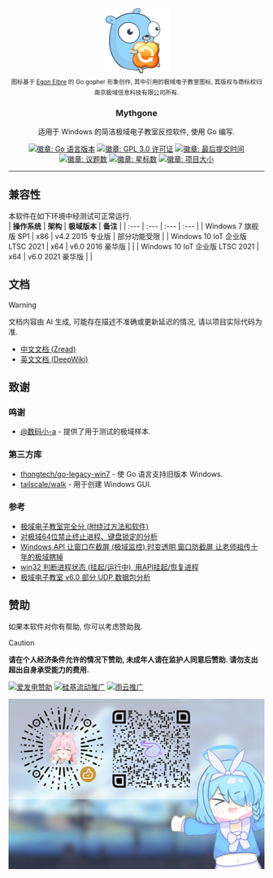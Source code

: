<div align="center">
  <a href="#"><img src="docs/mythgone256.png" alt="Mythgone 图标" width="128" height="128"></a>
  <br><sub>图标基于 <a href="https://egonelbre.com/">Egon Elbre</a> 的 Go gopher 形象创作, 其中引用的极域电子教室图标, 其版权与商标权归南京极域信息科技有限公司所有.</sub>
  <h3 align="center">Mythgone</h3>
  <p>适用于 Windows 的简洁极域电子教室反控软件, 使用 Go 编写.</p>
  <a href="#"><img alt="徽章: Go 语言版本" src="https://img.shields.io/github/go-mod/go-version/dotcubecn/mythgone?style=flat-square"></a>
  <a href="https://github.com/dotcubecn/mythgone?tab=GPL-3.0-1-ov-file"><img alt="徽章: GPL 3.0 许可证" src="https://img.shields.io/github/license/dotcubecn/mythgone?style=flat-square"></a>
  <a href="https://github.com/dotcubecn/mythgone/commits"><img alt="徽章: 最后提交时间" src="https://img.shields.io/github/last-commit/dotcubecn/mythgone?style=flat-square"></a>
  <a href="https://github.com/dotcubecn/mythgone/issues"><img alt="徽章: 议题数" src="https://img.shields.io/github/issues/dotcubecn/mythgone?style=flat-square"></a>
  <a href="https://github.com/dotcubecn/mythgone/stargazers"><img alt="徽章: 星标数" src="https://img.shields.io/github/stars/dotcubecn/mythgone?style=flat-square"></a>
  <a href="#"><img alt="徽章: 项目大小" src="https://img.shields.io/github/repo-size/dotcubecn/mythgone?style=flat-square&label=size"></a>
</div>

---

## 兼容性
本软件在如下环境中经测试可正常运行.  
| **操作系统** | **架构** | **极域版本** | **备注** |
| :--- | :--- | :--- | :--- |
| Windows 7 旗舰版 SP1 | x86 | v4.2 2015 专业版 | 部分功能受限 |
| Windows 10 IoT 企业版 LTSC 2021 | x64 | v6.0 2016 豪华版 |  |
| Windows 10 IoT 企业版 LTSC 2021 | x64 | v6.0 2021 豪华版 |  |

## 文档
> [!WARNING]  
> 文档内容由 AI 生成, 可能存在描述不准确或更新延迟的情况, 请以项目实际代码为准.
- [中文文档 (Zread)](https://zread.ai/dotcubecn/mythgone)
- [英文文档 (DeepWiki)](https://deepwiki.com/dotcubecn/mythgone)

## 致谢
### 鸣谢
- [@数码小-a](https://space.bilibili.com/3546704078964833 "数码小-a的哔哩哔哩主页") - 提供了用于测试的极域样本.

### 第三方库
- [thongtech/go-legacy-win7](https://github.com/thongtech/go-legacy-win7 "go-legacy-win7 的 GitHub 仓库") - 使 Go 语言支持旧版本 Windows.  
- [tailscale/walk](https://github.com/tailscale/walk "tailscale 在 GitHub 上的 walk 分支 ") - 用于创建 Windows GUI.  

### 参考
- [极域电子教室完全分 (附绕过方法和软件)](https://www.52pojie.cn/thread-542884-1-1.html "极域电子教室完全分析（附绕过方法和软件） - 吾爱破解 - 52pojie.cn")
- [对极域64位禁止终止进程、键盘锁定的分析](https://blog.csdn.net/weixin_42112038/article/details/126228989 "对极域64位禁止终止进程、键盘锁定的分析_请求的控件对此服务无效-CSDN博客")
- [Windows API 让窗口在截屏 (极域监控) 时变透明 窗口防截屏 让老师祖传十年的极域瞎掉](https://www.cnblogs.com/petyr/articles/19001342 "Windows API 让窗口在截屏（极域监控）时变透明 窗口防截屏 让老师祖传十年的极域瞎掉 - Petyrma - 博客园")
- [win32 判断进程状态 (挂起/运行中), 用API挂起/恢复进程](https://blog.csdn.net/weixin_42112038/article/details/126243863 "win32 判断进程状态（挂起/运行中）、用API挂起/恢复进程_判断一个进程是否处于挂起状态-CSDN博客")
- [极域电子教室 v6.0 部分 UDP 数据包分析](https://gist.github.com/dotcubecn/57bdd9578f105f20009cc6fd2b64f4da "极域 v6.0 部分 UDP 数据包分析")

## 赞助
如果本软件对你有帮助, 你可以考虑赞助我.  
> [!CAUTION]  
> **请在个人经济条件允许的情况下赞助, 未成年人请在监护人同意后赞助. 请勿支出超出自身承受能力的费用.**

[![爱发电赞助](https://img.shields.io/badge/爱发电-赞助开发者-946ce6?style=for-the-badge)](https://ifdian.net/order/create?user_id=1c339020ef8111ec9f4752540025c377)
[![硅基流动推广](https://img.shields.io/badge/硅基流动-免费额度-9354ff?style=for-the-badge)](https://cloud.siliconflow.cn/i/qqpGopO3)
[![雨云推广](https://img.shields.io/badge/雨云-优惠注册-37b5c1?style=for-the-badge)](https://www.rainyun.com/dotcube_?s=gh-mythgone-readme)

![赞助二维码](docs/sponsor.webp "赞助二维码")
